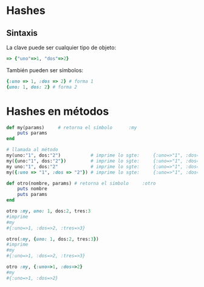 # Hashes 

## Sintaxis 

La clave puede ser cualquier tipo de objeto:
```ruby
=> {"uno"=>1, "dos"=>2}
```

También pueden ser símbolos:
```ruby
{:uno => 1, :dos => 2} # forma 1
{uno: 1, dos: 2} # forma 2
```

# Hashes en métodos 

```ruby
def my(params)     # retorna el símbolo      :my
	puts params
end

# llamada al método
my(uno:"1", dos:"2")           # imprime lo sgte:     {:uno=>"1", :dos=>"2"}
my({uno:"1", dos:"2"})         # imprime lo sgte:     {:uno=>"1", :dos=>"2"}
my uno:"1", dos:"2"            # imprime lo sgte:     {:uno=>"1", :dos=>"2"}
my({:uno => "1", :dos => "2"}) # imprime lo sgte:     {:uno=>"1", :dos=>"2"}
```

```ruby
def otro(nombre, params) # retorna el símbolo     :otro
	puts nombre
	puts params
end

otro :my, uno: 1, dos:2, tres:3
#imprime
#my
#{:uno=>1, :dos=>2, :tres=>3}                                               

otro(:my, {uno: 1, dos:2, tres:3})
#imprime
#my
#{:uno=>1, :dos=>2, :tres=>3}                                               

otro :my, {:uno=>1, :dos=>2} 
#my
#{:uno=>1, :dos=>2}
```
